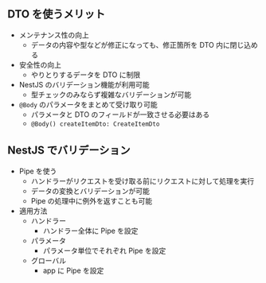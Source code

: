 ## DTO を使うメリット

- メンテナンス性の向上
  - データの内容や型などが修正になっても、修正箇所を DTO 内に閉じ込める
- 安全性の向上
  - やりとりするデータを DTO に制限
- NestJS のバリデーション機能が利用可能
  - 型チェックのみならず複雑なバリデーションが可能
- `@Body` のパラメータをまとめて受け取り可能
  - パラメータと DTO のフィールドが一致させる必要はある
  - `@Body() createItemDto: CreateItemDto`

## NestJS でバリデーション

- Pipe を使う
  - ハンドラーがリクエストを受け取る前にリクエストに対して処理を実行
  - データの変換とバリデーションが可能
  - Pipe の処理中に例外を返すことも可能
- 適用方法
  - ハンドラー
    - ハンドラー全体に Pipe を設定
  - パラメータ
    - パラメータ単位でそれぞれ Pipe を設定
  - グローバル
    - app に Pipe を設定
